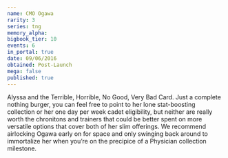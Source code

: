 ```yaml
---
name: CMO Ogawa
rarity: 3
series: tng
memory_alpha:
bigbook_tier: 10
events: 6
in_portal: true
date: 09/06/2016
obtained: Post-Launch
mega: false
published: true
---
```


Alyssa and the Terrible, Horrible, No Good, Very Bad Card. Just a complete nothing burger, you can feel free to point to her lone stat-boosting collection or her one day per week cadet eligibility, but neither are really worth the chronitons and trainers that could be better spent on more versatile options that cover both of her slim offerings. We recommend airlocking Ogawa early on for space and only swinging back around to immortalize her when you’re on the precipice of a Physician collection milestone.
